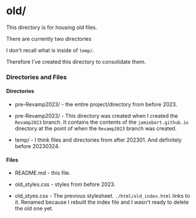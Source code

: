 # old/

This directory is for housing old files.

There are currently two directories

I don't recall what is inside of `temp/`.

Therefore I've created this directory to consolidate them.

### Directories and Files

#### Directories

- pre-Revamp2023/ - the entire project/directory from before 2023.

- pre-Revamp2023/ - This directory was created when I created the `Revamp2023` branch. It contains the contents of the `jamiebort.github.io` directory at the point of when the `Revamp2023` branch was created.

- temp/ - I think files and directories from after 202301. And definitely before 20230324.

#### Files

- README.md - this file.

- old_styles.css - styles from before 2023.

- old_styes.css - The previous stylesheet. `./html/old_index.html` links to it. Renamed because I rebuilt the index file and I wasn't ready to delete the old one yet.
